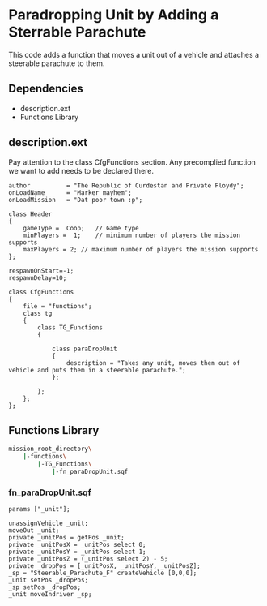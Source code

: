 # Paradropping Unit by Adding a Sterrable Parachute

This code adds a function that moves a unit out of a vehicle and attaches a steerable parachute to them.

## Dependencies
* description.ext
* Functions Library

## description.ext  
Pay attention to the class CfgFunctions section.  Any precomplied function we want to add needs to be declared there.
```SQF
author			= "The Republic of Curdestan and Private Floydy";
onLoadName		= "Marker mayhem";
onLoadMission	= "Dat poor town :p";

class Header
{
	gameType =  Coop;	// Game type
	minPlayers =  1;	// minimum number of players the mission supports
	maxPlayers = 2;	// maximum number of players the mission supports
};

respawnOnStart=-1;
respawnDelay=10;

class CfgFunctions
{
	file = "functions";
	class tg
	{
		class TG_Functions
		{

			class paraDropUnit
			{
				description = "Takes any unit, moves them out of vehicle and puts them in a steerable parachute.";
			};

		};
	};
};
```

## Functions Library
```bash
mission_root_directory\
    |-functions\
        |-TG_Functions\
            |-fn_paraDropUnit.sqf
```

### fn_paraDropUnit.sqf
```SQF
params ["_unit"];

unassignVehicle _unit;
moveOut _unit;
private _unitPos = getPos _unit;
private _unitPosX = _unitPos select 0;
private _unitPosY = _unitPos select 1;
private _unitPosZ = (_unitPos select 2) - 5;
private _dropPos = [_unitPosX, _unitPosY, _unitPosZ];
_sp = "Steerable_Parachute_F" createVehicle [0,0,0];
_unit setPos _dropPos;
_sp setPos _dropPos; 
_unit moveIndriver _sp; 
```